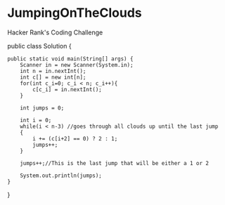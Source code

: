 # JumpingOnTheClouds
Hacker Rank's Coding Challenge

public class Solution {

    public static void main(String[] args) {
        Scanner in = new Scanner(System.in);
        int n = in.nextInt();
        int c[] = new int[n];
        for(int c_i=0; c_i < n; c_i++){
            c[c_i] = in.nextInt();
        }
        
        int jumps = 0;
        
        int i = 0;
        while(i < n-3) //goes through all clouds up until the last jump
        {
            i += (c[i+2] == 0) ? 2 : 1;
            jumps++;                
        }
        
        jumps++;//This is the last jump that will be either a 1 or 2
        
        System.out.println(jumps);
    }
}

